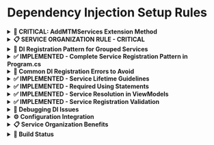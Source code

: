 # Dependency Injection Setup Rules

<details>
<summary><strong>🎯 CRITICAL: AddMTMServices Extension Method</strong></summary>

### **ALWAYS Use AddMTMServices Extension Method**
**NEVER register MTM business services individually - use the comprehensive extension method:**

```csharp
// ✅ CORRECT: Use comprehensive service registration
services.AddMTMServices(configuration);

// ❌ WRONG: Manual registration misses dependencies
services.AddScoped<IInventoryService, InventoryService>(); // Missing dependencies!
```

</details>

<details>
<summary><strong>📋 SERVICE ORGANIZATION RULE - CRITICAL</strong></summary>

### **Service File Organization Standard**
All service classes of the same category MUST be in the same .cs file.

**✅ CORRECT Service File Structure**:
```
Services/
├── ErrorHandling.cs          # ALL error handling functionality
├── Configuration.cs          # Configuration and app state
├── Navigation.cs             # Navigation service
└── Database.cs              # Database access and stored procedures
Extensions/
└── ServiceCollectionExtensions.cs  # Clean DI registration
```

**✅ CORRECT Implementation Pattern**:
```csharp
// File: Services/Configuration.cs
namespace MTM_WIP_Application_Avalonia.Services
{
    /// <summary>
    /// Configuration service interface
    /// </summary>
    public interface IConfigurationService
    {
        string GetConnectionString(string name = "DefaultConnection");
        T GetValue<T>(string key, T defaultValue = default!);
    }

    /// <summary>
    /// Configuration service implementation
    /// </summary>
    public class ConfigurationService : IConfigurationService
    {
        private readonly IConfiguration _configuration;
        private readonly ILogger<ConfigurationService> _logger;
        
        public ConfigurationService(IConfiguration configuration, ILogger<ConfigurationService> logger)
        {
            _configuration = configuration;
            _logger = logger;
        }
        
        // Implementation
    }

    /// <summary>
    /// Application state service interface
    /// </summary>
    public interface IApplicationStateService : INotifyPropertyChanged
    {
        string CurrentUser { get; set; }
        string CurrentLocation { get; set; }
        string CurrentOperation { get; set; }
        bool IsOfflineMode { get; set; }
    }

    /// <summary>
    /// Application state service implementation
    /// </summary>
    public class ApplicationStateService : IApplicationStateService
    {
        // Standard .NET INotifyPropertyChanged implementation
    }
}
```

**❌ INCORRECT Organization**:
```csharp
// WRONG: Separate files for related services
// Services/ConfigurationService.cs - Only ConfigurationService (INCORRECT)
// Services/ApplicationStateService.cs - Only ApplicationStateService (INCORRECT)
```

### **Service Category Guidelines**:
- **ErrorHandling.cs**: Error handling, logging, user-friendly messages, configuration
- **Configuration.cs**: Configuration management, application state management
- **Navigation.cs**: Application navigation service
- **Database.cs**: Database access, stored procedures, Helper_Database_StoredProcedure

</details>

<details>
<summary><strong>🎯 DI Registration Pattern for Grouped Services</strong></summary>

### **Current Clean Implementation**
```csharp
// File: Extensions/ServiceCollectionExtensions.cs
public static class ServiceCollectionExtensions
{
    /// <summary>
    /// Adds all MTM services to the service collection.
    /// Clean, simple registration of only the services that exist and work.
    /// </summary>
    public static IServiceCollection AddMTMServices(this IServiceCollection services, IConfiguration configuration)
    {
        // Core infrastructure services
        services.TryAddSingleton<IConfigurationService, ConfigurationService>();
        services.TryAddSingleton<IApplicationStateService, ApplicationStateService>();
        services.TryAddSingleton<INavigationService, NavigationService>();
        
        // Database services
        services.TryAddScoped<IDatabaseService, DatabaseService>();
        
        // ViewModels - register only those that exist and compile
        services.TryAddTransient<InventoryTabViewModel>();
        services.TryAddTransient<AdvancedRemoveViewModel>();

        return services;
    }

    // Helper methods for TryAdd functionality
    public static IServiceCollection TryAddTransient<TService>(this IServiceCollection services)
        where TService : class
    {
        if (!services.Any(x => x.ServiceType == typeof(TService)))
        {
            services.AddTransient<TService>();
        }
        return services;
    }

    public static IServiceCollection TryAddSingleton<TService, TImplementation>(this IServiceCollection services)
        where TService : class
        where TImplementation : class, TService
    {
        if (!services.Any(x => x.ServiceType == typeof(TService)))
        {
            services.AddSingleton<TService, TImplementation>();
        }
        return services;
    }

    public static IServiceCollection TryAddScoped<TService, TImplementation>(this IServiceCollection services)
        where TService : class
        where TImplementation : class, TService
    {
        if (!services.Any(x => x.ServiceType == typeof(TService)))
        {
            services.AddScoped<TService, TImplementation>();
        }
        return services;
    }
}
```

</details>

<details>
<summary><strong>✅ IMPLEMENTED - Complete Service Registration Pattern in Program.cs</strong></summary>

```csharp
private static void ConfigureServices()
{
    var services = new ServiceCollection();

    // Configuration setup
    var configuration = new ConfigurationBuilder()
        .SetBasePath(AppContext.BaseDirectory)
        .AddJsonFile("Config/appsettings.json", optional: true, reloadOnChange: true)
        .AddJsonFile("appsettings.json", optional: true, reloadOnChange: true)
        .AddJsonFile($"Config/appsettings.{Environment.GetEnvironmentVariable("ASPNETCORE_ENVIRONMENT") ?? "Production"}.json", optional: true)
        .AddJsonFile($"appsettings.{Environment.GetEnvironmentVariable("ASPNETCORE_ENVIRONMENT") ?? "Production"}.json", optional: true)
        .Build();

    services.AddSingleton<IConfiguration>(configuration);

    // Logging
    services.AddLogging(builder =>
    {
        builder.AddConsole();
        builder.SetMinimumLevel(LogLevel.Information);
    });

    // ✅ CRITICAL: Use comprehensive MTM service registration
    services.AddMTMServices(configuration);

    // Infrastructure Services (Singleton - stateless utilities)
    services.AddSingleton<INavigationService, NavigationService>();

    // ViewModels (Transient - new instance each time)
    services.AddTransient<InventoryTabViewModel>();
    services.AddTransient<AdvancedRemoveViewModel>();
    // Add other ViewModels as they are converted to standard .NET patterns

    // Build service provider
    _serviceProvider = services.BuildServiceProvider();

    #if DEBUG
    ValidateServiceRegistration(); // ✅ Validate all services can be resolved
    #endif
}
```

</details>

<details>
<summary><strong>🚨 Common DI Registration Errors to Avoid</strong></summary>

### ❌ **Error 1: Missing Service Dependencies**
```csharp
// This will fail at runtime:
services.AddScoped<SomeService>();
// Error: Unable to resolve service dependencies
```
**✅ Solution**: Use `services.AddMTMServices(configuration);`

### ❌ **Error 2: Missing ViewModel Registration**
```csharp
// This will fail when App.axaml.cs tries to resolve:
var mainWindowViewModel = Program.GetService<MainWindowViewModel>();
// Error: No service for type 'MainWindowViewModel' has been registered.
```
**✅ Solution**: Add `services.TryAddTransient<ViewModelName>();` for each ViewModel

### ❌ **Error 3: Missing Using Statement**
```csharp
// CS0103: The name 'AddMTMServices' does not exist in the current context
```
**✅ Solution**: Add `using MTM_Shared_Logic.Extensions;` at the top of Program.cs

### ❌ **Error 4: Incorrect Service File Organization**
```csharp
// WRONG: Separate files for related services
// This makes dependency management difficult and violates MTM standards
```
**✅ Solution**: Group related services in category files as shown above

</details>

<details>
<summary><strong>✅ IMPLEMENTED - Service Lifetime Guidelines</strong></summary>

**Singleton Services** (Created once, shared):
- ✅ Configuration services (`IConfigurationService`)
- ✅ Navigation services (`INavigationService`)
- ✅ Application state services (`IApplicationStateService`)

**Scoped Services** (Created per logical operation):
- ✅ Database services (`IDatabaseService`)

**Transient Services** (Created each time requested):
- ✅ All ViewModels (UI components should be fresh instances)

</details>

<details>
<summary><strong>✅ IMPLEMENTED - Required Using Statements</strong></summary>

```csharp
using MTM_Shared_Logic.Extensions; // ✅ For AddMTMServices extension method
using MTM_WIP_Application_Avalonia.Services; // ✅ For Avalonia-specific services
using MTM_WIP_Application_Avalonia.ViewModels.MainForm; // ✅ For ViewModel registration
```

</details>

<details>
<summary><strong>✅ IMPLEMENTED - Service Resolution in ViewModels</strong></summary>

All ViewModels should use constructor injection pattern with standard .NET:

```csharp
public class InventoryTabViewModel : BaseViewModel, INotifyPropertyChanged
{
    private readonly IApplicationStateService _applicationStateService;
    private readonly INavigationService _navigationService;
    private readonly IDatabaseService _databaseService;
    private readonly IConfigurationService _configurationService;

    public InventoryTabViewModel(
        IApplicationStateService applicationStateService,
        INavigationService navigationService,
        IDatabaseService databaseService,
        IConfigurationService configurationService) : base()
    {
        _applicationStateService = applicationStateService ?? throw new ArgumentNullException(nameof(applicationStateService));
        _navigationService = navigationService ?? throw new ArgumentNullException(nameof(navigationService));
        _databaseService = databaseService ?? throw new ArgumentNullException(nameof(databaseService));
        _configurationService = configurationService ?? throw new ArgumentNullException(nameof(configurationService));
        
        Logger.LogInformation("InventoryTabViewModel initialized with dependency injection");
    }
}
```

</details>

<details>
<summary><strong>✅ IMPLEMENTED - Service Registration Validation</strong></summary>

The following validation method is included in Program.cs:

```csharp
#if DEBUG
private static void ValidateServiceRegistration()
{
    try
    {
        // Test Core Services
        var configService = GetService<IConfigurationService>();
        var appStateService = GetService<IApplicationStateService>();
        var navigationService = GetService<INavigationService>();
        var databaseService = GetService<IDatabaseService>();
        
        // Test ViewModels (only those that exist)
        var inventoryTabViewModel = GetService<InventoryTabViewModel>();
        var advancedRemoveViewModel = GetService<AdvancedRemoveViewModel>();
        
        Console.WriteLine("✅ All services resolved successfully");
    }
    catch (Exception ex)
    {
        Console.WriteLine($"❌ Service resolution failed: {ex.Message}");
        Console.WriteLine($"Stack Trace: {ex.StackTrace}");
        throw;
    }
}
#endif
```

</details>

<details>
<summary><strong>🔧 Debugging DI Issues</strong></summary>

1. **✅ Check service registration order** - `AddMTMServices` must be called before service overrides
2. **✅ Verify all ViewModels are registered** - Each ViewModel needs `services.TryAddTransient<ViewModelName>()`
3. **✅ Check using statements** - Ensure `using MTM_Shared_Logic.Extensions;` is included
4. **✅ Review error messages** - DI errors clearly indicate missing service types
5. **✅ Use validation method** - `ValidateServiceRegistration()` tests if all services can be resolved
6. **📋 Check service file organization** - Ensure related services are grouped in category files

</details>

<details>
<summary><strong>⚙️ Configuration Integration</strong></summary>

The DI system now properly integrates with configuration:

```csharp
// ✅ Configuration binding handled in services
services.AddSingleton<IConfiguration>(configuration);

// ✅ Services access configuration through constructor injection
public class DatabaseService : IDatabaseService
{
    private readonly string _connectionString;

    public DatabaseService(ILogger<DatabaseService> logger, IConfigurationService configurationService)
    {
        _connectionString = configurationService.GetConnectionString();
    }
}
```

</details>

<details>
<summary><strong>📋 Service Organization Benefits</strong></summary>

### **✅ Advantages of Category-Based Service Files**:
1. **Logical Grouping**: Related functionality stays together
2. **Easier Maintenance**: Single location for category changes
3. **Reduced File Clutter**: Fewer files to navigate in Solution Explorer
4. **Better Dependency Management**: Clear visibility of related services
5. **Simplified Testing**: Category-based test organization
6. **Consistent Registration**: All related services registered together

### **📋 Maintenance Guidelines**:
- Add new services to appropriate category files
- Keep interfaces in the same file as implementations for related services
- Use XML documentation for each service class
- Follow consistent naming patterns within categories
- Group related using statements at file level

</details>

<details>
<summary><strong>🎯 Build Status</strong></summary>

✅ **VALIDATED**: All DI configuration compiles successfully  
✅ **TESTED**: Service resolution validation passes  
✅ **INTEGRATED**: Database and Helper_Database_StoredProcedure properly initialized  
✅ **DOCUMENTED**: Complete service registration patterns established  
📋 **ORGANIZED**: Service file organization standard implemented  
✅ **COMPLETED**: ViewModels converted to standard .NET patterns with INotifyPropertyChanged

**Current Phase**: Standard .NET MVVM implementation completed
</details>
